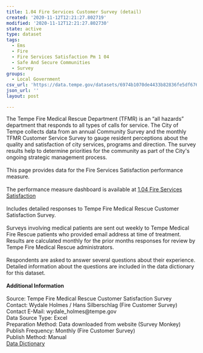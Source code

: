 ```yaml
---
title: 1.04 Fire Services Customer Survey (detail)
created: '2020-11-12T12:21:27.802719'
modified: '2020-11-12T12:21:27.802730'
state: active
type: dataset
tags:
  - Ems
  - Fire
  - Fire Services Satisfaction Pm 1 04
  - Safe And Secure Communities
  - Survey
groups:
  - Local Government
csv_url: 'https://data.tempe.gov/datasets/6974b1070de4433b82836fe5df676c55_0.csv'
json_url: ''
layout: post

---
```

<div>The Tempe Fire Medical Rescue Department (TFMR) is an “all hazards” department that responds to all types of calls for service. The City of Tempe collects data from an annual Community Survey and the monthly TFMR Customer Service Survey to gauge resident perceptions about the quality and satisfaction of city services, programs and direction. The survey results help to determine priorities for the community as part of the City's ongoing strategic management process.</div><div><br /></div><div>This page provides data for the Fire Services Satisfaction performance measure. </div><div><br /></div><div>The performance measure dashboard is available at <a href='https://safe-and-secure-communities-tempegov.hub.arcgis.com/pages/fire-services-satisfaction' rel='nofollow ugc' target='_blank'>1.04 Fire Services Satisfaction</a></div><div><br /></div><div>Includes detailed responses to Tempe Fire Medical Rescue Customer Satisfaction Survey.</div><div><br /></div><div>Surveys involving medical patients are sent out weekly to Tempe Medical Fire Rescue patients who provided email address at time of treatment. Results are calculated monthly for the prior months responses for review by Tempe Fire Medical Rescue administrators.</div><div><br /></div><div>Respondents are asked to answer several questions about their experience. Detailed information about the questions are included in the data dictionary for this dataset.</div><div><br /></div><div><div><b>Additional Information</b></div><div><br /></div><div>Source: Tempe Fire Medical Rescue Customer Satisfaction Survey</div><div>Contact: Wydale Holmes / Hans Silberschlag (Fire Customer Survey)</div><div>Contact E-Mail: wydale_holmes@tempe.gov</div><div>Data Source Type: Excel</div><div>Preparation Method: Data downloaded from website (Survey Monkey)</div><div>Publish Frequency: Monthly (Fire Customer Survey)</div><div>Publish Method: Manual</div><div><a href='https://gis.tempe.gov/design/data-dictionary/1.04%20Fire%20Services%20Customer%20Survey%20(detail)/' rel='nofollow ugc' target='_blank'>Data Dictionary</a><br /></div></div>
